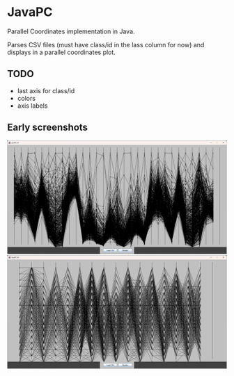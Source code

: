 # JavaPC

Parallel Coordinates implementation in Java.  

Parses CSV files (must have class/id in the lass column for now) and displays in a parallel coordinates plot.  

## TODO

- last axis for class/id  
- colors  
- axis labels  

## Early screenshots

![first wbc diag render](screenshots/first_wbc_diag_render.png)
![first mnist letters render](screenshots/first_mnist_letters_render.png)
